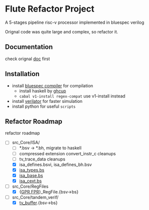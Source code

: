 # Flute Refactor Project

A 5-stages pipeline risc-v processor implemented in bluespec verilog

Orignal code was quite large and complex, so refactor it.

## Documentation

check orignal [doc](intro.adoc) first

## Installation
- install [bluespec compiler](https://github.com/B-Lang-org/bsc.git) for compilation
  - install haskell by [ghcup](https://github.com/haskell/ghcup-hs.git) 
  - `cabal v1-install regex-compat` use v1-install instead
- install [verilator](https://github.com/verilator/verilator.git) for faster simulation
- install python for useful `scripts`

## Refactor Roadmap
refactor roadmap
- [ ] src_Core/ISA/
  - [ ] *.bsv -> *.bh, migrate to haskell
  - [ ] compressed extension convert_instr_c cleanups
  - [ ] tv_trace_data cleanups
  - [x] isa_defines.bsvi, isa_defines_bh.bsv
  - [x] [isa_types.bs](src_Core/ISA/isa_types.bs)
  - [x] [isa_base.bs](src_Core/ISA/isa_base.bs)
  - [x] [isa_cext.bs](src_Core/ISA/isa_cext.bs)
- [ ] src_Core/RegFiles
  - [x] {[GPR](src_Core/RegFiles/GPR_RegFile.bs),[FPR](src_Core/RegFiles/FPR_RegFile.bs)}_RegFile.{bsv->bs} 
- [ ] src_Core/tandem_verif/
  - [x] [tv_buffer](src_Core/tandem_verif/tv_buffer.bs).{bsv->bs} 